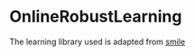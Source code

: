 # OnlineRobustLearning
The learning library used is adapted from [smile](https://github.com/haifengl/smile.git)
